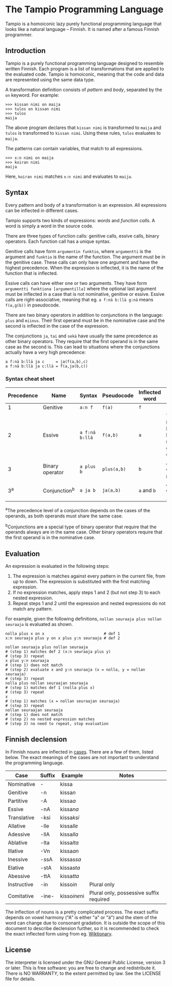 The Tampio Programming Language
===============================

Tampio is a homoiconic lazy purely functional programming language that looks like a natural language – Finnish.
It is named after a famous Finnish programmer.

## Introduction

Tampio is a purely functional programming language designed to resemble written Finnish. Each program is a list of transformations that are applied to the evaluated code. Tampio is homoiconic, meaning that the code and data are represented using the same data type.

A transformation definition consists of _pattern_ and _body_, separated by the `on` keyword. For example:

    >>> kissan nimi on maija
    >>> tulos on kissan nimi
    >>> tulos
    maija

The above program declares that `kissan nimi` is transformed to `maija` and `tulos` is transformed to `kissan nimi`. Using these rules, `tulos` evaluates to `maija`.

The patterns can contain variables, that match to all expressions.

    >>> x:n nimi on maija
    >>> koiran nimi
    maija

Here, `koiran nimi` matches `x:n nimi` and evaluates to `maija`.

## Syntax

Every pattern and body of a transformation is an expression. All expressions can be inflected in different cases.

Tampio supports two kinds of expressions: _words_ and _function calls_. A word is simply a word in the source code.

There are three types of function calls: genitive calls, essive calls, binary operators. Each function call has a unique syntax.

Genitive calls have form `argumentin funktio`, where `argumentti` is the argument and `funktio` is the name of the function. The argument must be in the genitive case. These calls can only have one argument and have the highest precedence. When the expression is inflected, it is the name of the function that is inflected.

Essive calls can have either one or two arguments. They have form `argumentti funktiona [argumentilla]` where the optional last argument must be inflected in a case that is not nominative, genitive or essive. Essive calls are right-associative, meaning that eg. `a f:nä b:llä g:nä` means `f(a,g(b))` in pseudocode.

There are two binary operators in addition to conjunctions in the language: `plus` and `miinus`. Their first operand must be in the nominative case and the second is inflected in the case of the expression.

The conjunctions `ja`, `tai` and `sekä` have usually the same precedence as other binary operators. They require that the first operand is in the same case as the second is. This can lead to situations where the conjunctions actually have a very high precedence:

    a f:nä b:llä ja c     = ja(f(a,b),c)
    a f:nä b:llä ja c:llä = f(a,ja(b,c))

### Syntax cheat sheet

|Precedence   |Name                   |Syntax        |Pseudocode |Inflected word|Notes|
|-------------|-----------------------|--------------|-----------|--------------|-----|
|1            |Genitive               |`a:n f`       |`f(a)`     |`f`           |     |
|2            |Essive                 |`a f:nä b:llä`|`f(a,b)`   |`a`           |The case of `b` may vary, but must not be nominative, genitive or essive|
|3            |Binary operator        |`a plus b`    |`plus(a,b)`|`b`           |Available operators: `plus`, `miinus`|
|3<sup>a</sup>|Conjunction<sup>b</sup>|`a ja b`      |`ja(a,b)`  |`a` and `b`   |Available conjunctions: `ja`, `sekä`, `tai`|

<sup>a</sup>The precedence level of a conjunction depends on the cases of the operands, as both operands must share the same case.

<sup>b</sup>Conjunctions are a special type of binary operator that require that the operands always are in the same case. Other binary operators require that the first operand is in the nominative case.

## Evaluation

An expression is evaluated in the following steps:

1. The expression is matches against every pattern in the current file, from up to down. The expression is substituted with the first matching expression.
2. If no expression matches, apply steps 1 and 2 (but not step 3) to each nested expression.
3. Repeat steps 1 and 2 until the expression and nested expressions do not match any pattern.

For example, given the following definitions, `nollan seuraaja plus nollan seuraaja` is evaluated as shown.

    nolla plus x on x                          # def 1
    x:n seuraaja plus y on x plus y:n seuraaja # def 2
    
    nollan seuraaja plus nollan seuraaja
    # (step 1) matches def 2 (x:n seuraaja plus y)
    # (step 3) repeat
    x plus y:n seuraaja
    # (step 1) does not match
    # (step 2) evaluate x and y:n seuraaja (x = nolla, y = nollan seuraaja)
    # (step 3) repeat
    nolla plus nollan seuraajan seuraaja
    # (step 1) matches def 1 (nolla plus x)
    # (step 3) repeat
    x
    # (step 1) matches (x = nollan seuraajan seuraaja)
    # (step 3) repeat
    nollan seuraajan seuraaja
    # (step 1) does not match
    # (step 2) no nested expression matches
    # (step 3) no need to repeat, stop evaluation

## Finnish declension

In Finnish nouns are inflected in [cases][wp-case]. There are a few of them, listed below. The exact meanings of the cases are not important to understand the programming language.

|Case       |Suffix|Example     |Notes      |
|-----------|------|------------|-----------|
|Nominative |-     |kissa       |           |
|Genitive   |-n    |kissa*n*    |           |
|Partitive  |-A    |kissa*a*    |           |
|Essive     |-nA   |kissa*na*   |           |
|Translative|-ksi  |kissa*ksi*  |           |
|Allative   |-lle  |kissa*lle*  |           |
|Adessive   |-llA  |kissa*lla*  |           |
|Ablative   |-lta  |kissa*lta*  |           |
|Illative   |-Vn   |kissa*an*   |           |
|Inessive   |-ssA  |kissa*ssa*  |           |
|Elative    |-stA  |kissa*sta*  |           |
|Abessive   |-ttA  |kissa*tta*  |           |
|Instructive|-in   |kisso*in*   |Plural only|
|Comitative |-ine- |kisso*ine*ni|Plural only, possessive suffix required|

The inflection of nouns is a pretty complicated process. The exact suffix depends on vowel harmony ("A" is either "a" or "ä") and the stem of the word can change due to consonant gradation. It is outside the scope of this document to describe declension further, so it is recommended to check the exact inflected form using from eg. [Wiktionary].

[wp-case]: https://en.wikipedia.org/wiki/Finnish_noun_cases
[Wiktionary]: https://en.wiktionary.org/wiki/kissa

## License

The interpreter is licensed under the GNU General Public License, version 3 or later.
This is free software: you are free to change and redistribute it.
There is NO WARRANTY, to the extent permitted by law.
See the LICENSE file for details.
